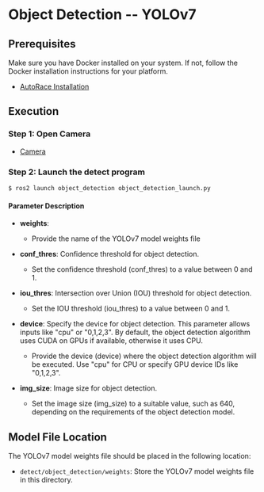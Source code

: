# Object Detection -- YOLOv7

## Prerequisites

Make sure you have Docker installed on your system. If not, follow the Docker installation instructions for your platform.

* [AutoRace Installation](README.md#installation-and-setup)

## Execution
### Step 1: Open Camera

* [Camera](README.md#Use-H65-Camera)

### Step 2: Launch the detect program 
`$ ros2 launch object_detection object_detection_launch.py `

#### Parameter Description
* **weights**:
  - Provide the name of the YOLOv7 model weights file

* **conf_thres**: Confidence threshold for object detection.
  - Set the confidence threshold (conf_thres) to a value between 0 and 1.

* **iou_thres**: Intersection over Union (IOU) threshold for object detection.
  - Set the IOU threshold (iou_thres) to a value between 0 and 1.

* **device**: Specify the device for object detection. This parameter allows inputs like "cpu" or "0,1,2,3". By default, the object detection algorithm uses CUDA on GPUs if available, otherwise it uses CPU.
  - Provide the device (device) where the object detection algorithm will be executed. Use "cpu" for CPU or specify GPU device IDs like "0,1,2,3".

* **img_size**: Image size for object detection.
  - Set the image size (img_size) to a suitable value, such as 640, depending on the requirements of the object detection model.

## Model File Location

The YOLOv7 model weights file should be placed in the following location:

- `detect/object_detection/weights`: Store the YOLOv7 model weights file in this directory.

